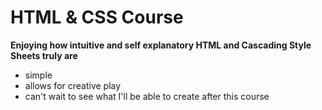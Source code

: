 # HTML & CSS Course #

**Enjoying how intuitive and self explanatory HTML and Cascading Style Sheets truly are**
- simple
- allows for creative play
- can't wait to see what I'll be able to create after this course